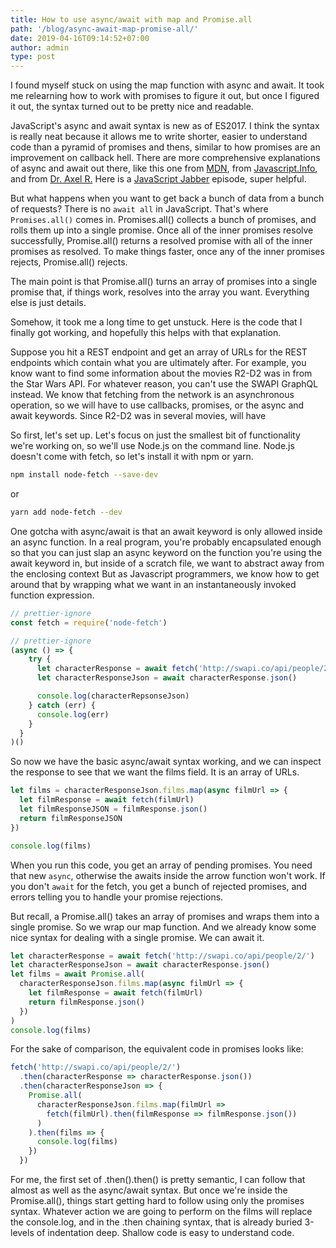 ```yaml
---
title: How to use async/await with map and Promise.all
path: '/blog/async-await-map-promise-all/'
date: 2019-04-16T09:14:52+07:00
author: admin
type: post
---
```


I found myself stuck on using the map function with async and await. It took me relearning how to work with promises to figure it out, but once I figured it out, the syntax turned out to be pretty nice and readable.

JavaScript's async and await syntax is new as of ES2017. I think the syntax is really neat because it allows me to write shorter, easier to understand code than a pyramid of promises and thens, similar to how promises are an improvement on callback hell. There are more comprehensive explanations of async and await out there, like this one from [MDN](https://developer.mozilla.org/en-US/docs/Web/JavaScript/Reference/Statements/async_function), from [Javascript.Info](https://javascript.info/async-await), and from [Dr. Axel R.](http://2ality.com/2016/10/async-function-tips.html) Here is a [JavaScript Jabber](https://devchat.tv/js-jabber/jsj-329-promises-promise-finally-and-async-await-with-valeri-karpov/) episode, super helpful.

But what happens when you want to get back a bunch of data from a bunch of requests? There is no `await all` in JavaScript. That's where `Promises.all()` comes in. Promises.all() collects a bunch of promises, and rolls them up into a single promise. Once all of the inner promises resolve successfully, Promise.all() returns a resolved promise with all of the inner promises as resolved. To make things faster, once any of the inner promises rejects, Promise.all() rejects.

The main point is that Promise.all() turns an array of promises into a single promise that, if things work, resolves into the array you want. Everything else is just details.

Somehow, it took me a long time to get unstuck. Here is the code that I finally got working, and hopefully this helps with that explanation.

Suppose you hit a REST endpoint and get an array of URLs for the REST endpoints which contain what you are ultimately after. For example, you know want to find some information about the movies R2-D2 was in from the Star Wars API. For whatever reason, you can't use the SWAPI GraphQL instead. We know that fetching from the network is an asynchronous operation, so we will have to use callbacks, promises, or the async and await keywords. Since R2-D2 was in several movies, will have

So first, let's set up. Let's focus on just the smallest bit of functionality we're working on, so we'll use Node.js on the command line. Node.js doesn't come with fetch, so let's install it with npm or yarn.

```bash
npm install node-fetch --save-dev
```

or

```bash
yarn add node-fetch --dev
```

One gotcha with async/await is that an await keyword is only allowed inside an async function. In a real program, you're probably encapsulated enough so that you can just slap an async keyword on the function you're using the await keyword in, but inside of a scratch file, we want to abstract away from the enclosing context But as Javascript programmers, we know how to get around that by wrapping what we want in an instantaneously invoked function expression.

```javascript
// prettier-ignore
const fetch = require('node-fetch')

// prettier-ignore
(async () => {
    try {
      let characterResponse = await fetch('http://swapi.co/api/people/2/')
      let characterResponseJson = await characterResponse.json()

      console.log(characterRepsonseJson)
    } catch (err) {
      console.log(err)
    }
  }
)()
```

So now we have the basic async/await syntax working, and we can inspect the response to see that we want the films field. It is an array of URLs.

```javascript
let films = characterResponseJson.films.map(async filmUrl => {
  let filmResponse = await fetch(filmUrl)
  let filmResponseJSON = filmResponse.json()
  return filmResponseJSON
})

console.log(films)
```

When you run this code, you get an array of pending promises. You need that new `async`, otherwise the awaits inside the arrow function won't work. If you don't `await` for the fetch, you get a bunch of rejected promises, and errors telling you to handle your promise rejections.

But recall, a Promise.all() takes an array of promises and wraps them into a single promise. So we wrap our map function. And we already know some nice syntax for dealing with a single promise. We can await it.

```javascript
let characterResponse = await fetch('http://swapi.co/api/people/2/')
let characterResponseJson = await characterResponse.json()
let films = await Promise.all(
  characterResponseJson.films.map(async filmUrl => {
    let filmResponse = await fetch(filmUrl)
    return filmResponse.json()
  })
)
console.log(films)
```

For the sake of comparison, the equivalent code in promises looks like:

```javascript
fetch('http://swapi.co/api/people/2/')
  .then(characterResponse => characterResponse.json())
  .then(characterResponseJson => {
    Promise.all(
      characterResponseJson.films.map(filmUrl =>
        fetch(filmUrl).then(filmResponse => filmResponse.json())
      )
    ).then(films => {
      console.log(films)
    })
  })
```

For me, the first set of .then().then() is pretty semantic, I can follow that almost as well as the async/await syntax. But once we're inside the Promise.all(), things start getting hard to follow using only the promises syntax. Whatever action we are going to perform on the films will replace the console.log, and in the .then chaining syntax, that is already buried 3-levels of indentation deep. Shallow code is easy to understand code. 
